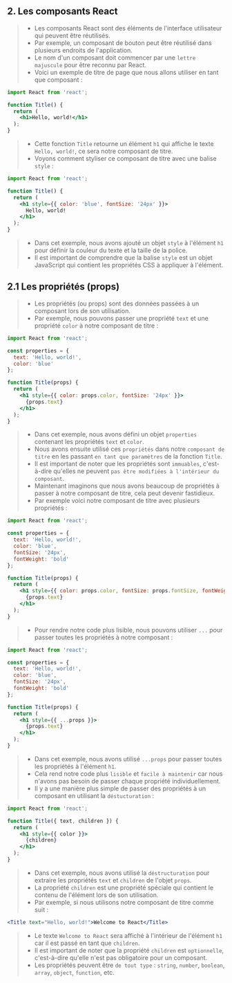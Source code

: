 ## 2. Les composants React
> - Les composants React sont des éléments de l'interface utilisateur qui peuvent être réutilisés.
> - Par exemple, un composant de bouton peut être réutilisé dans plusieurs endroits de l'application.
> - Le nom d'un composant doit commencer par une `lettre majuscule` pour être reconnu par React.
> - Voici un exemple de titre de page que nous allons utiliser en tant que composant :
```jsx
import React from 'react';

function Title() {
  return (
    <h1>Hello, world!</h1>
  );
}
```
> - Cette fonction `Title` retourne un élément `h1` qui affiche le texte `Hello, world!`, ce sera notre composant de titre.
> - Voyons comment styliser ce composant de titre avec une balise `style` :
```jsx
import React from 'react';

function Title() {
  return (
    <h1 style={{ color: 'blue', fontSize: '24px' }}>
      Hello, world!
    </h1>
  );
}
```
> - Dans cet exemple, nous avons ajouté un objet `style` à l'élément `h1` pour définir la couleur du texte et la taille de la police.
> - Il est important de comprendre que la balise `style` est un objet JavaScript qui contient les propriétés CSS à appliquer à l'élément.

## 2.1 Les propriétés (props)
> - Les propriétés (ou props) sont des données passées à un composant lors de son utilisation.
> - Par exemple, nous pouvons passer une propriété `text` et une propriété `color` à notre composant de titre :
```jsx
import React from 'react';

const properties = {
  text: 'Hello, world!',
  color: 'blue'
};

function Title(props) {
  return (
    <h1 style={{ color: props.color, fontSize: '24px' }}>
      {props.text}
    </h1>
  );
}
```
> - Dans cet exemple, nous avons défini un objet `properties` contenant les propriétés `text` et `color`.
> - Nous avons ensuite utilisé ces `propriétés` dans notre `composant de titre` en les passant `en tant que paramètres` de la fonction `Title`.
> - Il est important de noter que les propriétés sont `immuables`, c'est-à-dire qu'elles ne peuvent `pas être modifiées à l'intérieur du composant`.
> - Maintenant imaginons que nous avons beaucoup de propriétés à passer à notre composant de titre, cela peut devenir fastidieux.
> - Par exemple voici notre composant de titre avec plusieurs propriétés :
```jsx
import React from 'react';

const properties = {
  text: 'Hello, world!',
  color: 'blue',
  fontSize: '24px',
  fontWeight: 'bold'
};

function Title(props) {
  return (
    <h1 style={{ color: props.color, fontSize: props.fontSize, fontWeight: props.fontWeight }}>
      {props.text}
    </h1>
  );
}
```
> - Pour rendre notre code plus lisible, nous pouvons utiliser `...` pour passer toutes les propriétés à notre composant :
```jsx
import React from 'react';

const properties = {
  text: 'Hello, world!',
  color: 'blue',
  fontSize: '24px',
  fontWeight: 'bold'
};

function Title(props) {
  return (
    <h1 style={{ ...props }}>
      {props.text}
    </h1>
  );
}
```
> - Dans cet exemple, nous avons utilisé `...props` pour passer toutes les propriétés à l'élément `h1`.
> - Cela rend notre code plus `lisible` et `facile à maintenir` car nous n'avons pas besoin de passer chaque propriété individuellement.
> - Il y a une manière plus simple de passer des propriétés à un composant en utilisant la `déstucturation` :
```jsx
import React from 'react';

function Title({ text, children }) {
  return (
    <h1 style={{ color }}>
      {children}
    </h1>
  );
}
```
> - Dans cet exemple, nous avons utilisé la `déstructuration` pour extraire les propriétés `text` et `children` de l'objet `props`.
> - La propriété `children` est une propriété spéciale qui contient le contenu de l'élément lors de son utilisation.
> - Par exemple, si nous utilisons notre composant de titre comme suit :
```jsx
<Title text="Hello, world!">Welcome to React</Title>
```
> - Le texte `Welcome to React` sera affiché à l'intérieur de l'élément `h1` car il est passé en tant que `children`.
> - Il est important de noter que la propriété `children` est `optionnelle`, c'est-à-dire qu'elle n'est pas obligatoire pour un composant.
> - Les propriétés peuvent être `de tout type` : `string`, `number`, `boolean`, `array`, `object`, `function`, etc.